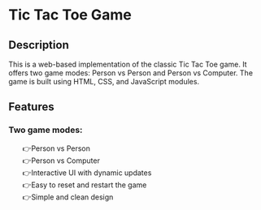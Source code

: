 # Tic Tac Toe Game

## Description
This is a web-based implementation of the classic Tic Tac Toe game. It offers two game modes: Person vs Person and Person vs Computer. The game is built using HTML, CSS, and JavaScript modules.

## Features
### Two game modes: <br>
&nbsp;&nbsp;&nbsp;&nbsp;&nbsp;&nbsp;&nbsp;👉Person vs Person <br>
&nbsp;&nbsp;&nbsp;&nbsp;&nbsp;&nbsp;&nbsp;👉Person vs Computer <br>
&nbsp;&nbsp;&nbsp;&nbsp;&nbsp;&nbsp;&nbsp;👉Interactive UI with dynamic updates <br>
&nbsp;&nbsp;&nbsp;&nbsp;&nbsp;&nbsp;&nbsp;👉Easy to reset and restart the game <br>
&nbsp;&nbsp;&nbsp;&nbsp;&nbsp;&nbsp;&nbsp;👉Simple and clean design
